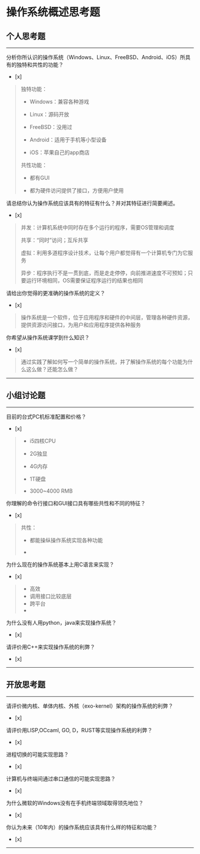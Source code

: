 # 操作系统概述思考题

## 个人思考题

---

分析你所认识的操作系统（Windows、Linux、FreeBSD、Android、iOS）所具有的独特和共性的功能？
- [x]  

>   独特功能：
>
>   * Windows：兼容各种游戏
>
>   * Linux：源码开放
>
>   * FreeBSD：没用过
>
>   * Android：适用于手机等小型设备
>
>   * iOS：苹果自己的app商店
>
>共性功能：
>
>   * 都有GUI
>
>   * 都为硬件访问提供了接口，方便用户使用


请总结你认为操作系统应该具有的特征有什么？并对其特征进行简要阐述。
- [x]  

>   并发：计算机系统中同时存在多个运行的程序，需要OS管理和调度
>
>   共享：“同时”访问；互斥共享
>
>   虚拟：利用多道程序设计技术，让每个用户都觉得有一个计算机专门为它服务
>
>   异步：程序执行不是一贯到底，而是走走停停，向前推进速度不可预知；只要运行环境相同，OS需要保证程序运行的结果也相同

请给出你觉得的更准确的操作系统的定义？
- [x]  

>   操作系统是一个软件，位于应用程序和硬件的中间层，管理各种硬件资源，提供资源访问接口，为用户和应用程序提供各种服务

你希望从操作系统课学到什么知识？
- [x]  

>   通过实践了解如何写一个简单的操作系统，并了解操作系统的每个功能为什么这么做？还能怎么做？

---

## 小组讨论题

---

目前的台式PC机标准配置和价格？
- [x]  

>   * i5四核CPU
>
>   * 2G独显
>
>   * 4G内存
>
>   * 1T硬盘
>
>   * 3000~4000 RMB

你理解的命令行接口和GUI接口具有哪些共性和不同的特征？
- [x]  

>   共性：
>
>   * 都能操纵操作系统实现各种功能
>
>   * 

为什么现在的操作系统基本上用C语言来实现？
- [x]  

>   * 高效
>   * 调用接口比较底层
>   * 跨平台
>   *

为什么没有人用python，java来实现操作系统？
- [x]  

>  

请评价用C++来实现操作系统的利弊？
- [x]  

>  

---

## 开放思考题

---

请评价微内核、单体内核、外核（exo-kernel）架构的操作系统的利弊？
- [x]  

>  

请评价用LISP,OCcaml, GO, D，RUST等实现操作系统的利弊？
- [x]  

>  

进程切换的可能实现思路？
- [x]  

>  

计算机与终端间通过串口通信的可能实现思路？
- [x]  

>  

为什么微软的Windows没有在手机终端领域取得领先地位？
- [x]  

>  

你认为未来（10年内）的操作系统应该具有什么样的特征和功能？
- [x]  

>  

---

